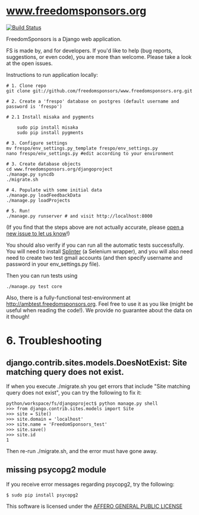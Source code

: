 www.freedomsponsors.org 
=======================

[![Build Status](https://secure.travis-ci.org/freedomsponsors/www.freedomsponsors.org.png)](http://travis-ci.org/freedomsponsors/www.freedomsponsors.org)

FreedomSponsors is a Django web application.

FS is made by, and for developers. 
If you'd like to help (bug reports, suggestions, or even code), you are more than welcome.
Please take a look at the open issues.

Instructions to run application locally:

```shell
# 1. Clone repo
git clone git://github.com/freedomsponsors/www.freedomsponsors.org.git

# 2. Create a 'frespo' database on postgres (default username and password is 'frespo')

# 2.1 Install misaka and pygments

    sudo pip install misaka
    sudo pip install pygments

# 3. Configure settings
mv frespo/env_settings.py_template frespo/env_settings.py
nano frespo/env_settings.py #edit according to your environment

# 3. Create database objects
cd www.freedomsponsors.org/djangoproject
./manage.py syncdb
./migrate.sh

# 4. Populate with some initial data
./manage.py loadFeedbackData
./manage.py loadProjects

# 5. Run!
./manage.py runserver # and visit http://localhost:8000
```

(If you find that the steps above are not actually accurate, please [open a new issue to let us know](https://github.com/freedomsponsors/www.freedomsponsors.org/issues/new)!)

You should also verify if you can run all the automatic tests successfully.
You will need to install [Splinter](https://github.com/cobrateam/splinter) (a Selenium wrapper), and you will also need need to create two test gmail accounts (and then specify username and password in your env_settings.py file).

Then you can run tests using

```shell
./manage.py test core
```

Also, there is a fully-functional test-environment at http://ambtest.freedomsponsors.org.
Feel free to use it as you like (might be useful when reading the code!). We provide no guarantee about the data on it though!


# 6. Troubleshooting

## django.contrib.sites.models.DoesNotExist: Site matching query does not exist.

If when you execute ./migrate.sh you get errors that include 
"Site matching query does not exist", you can try the following to fix it:

    python/workspace/fs/djangoproject$ python manage.py shell
    >>> from django.contrib.sites.models import Site
    >>> site = Site()
    >>> site.domain = 'localhost'
    >>> site.name = 'FreedomSponsors_test'
    >>> site.save()
    >>> site.id
    1

Then re-run ./migrate.sh, and the error must have gone away.

## missing psycopg2 module 

If you receive error messages regarding psycopg2, try the following: 

    $ sudo pip install psycopg2

This software is licensed under the [AFFERO GENERAL PUBLIC LICENSE](http://www.gnu.org/licenses/agpl-3.0.html)
